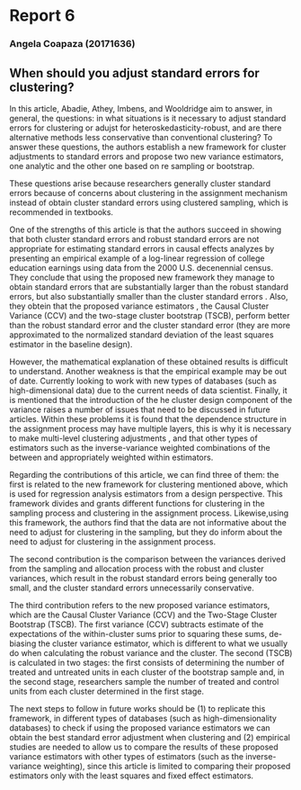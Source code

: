 # Report 6
### Angela Coapaza (20171636)

## When should you adjust standard errors for clustering?


In this article, Abadie, Athey, Imbens, and Wooldridge aim to answer, in general, the questions: in what situations is it necessary to adjust standard errors for clustering or adujst for heteroskedasticity-robust, and are there alternative methods less conservative than conventional clustering? To answer these questions, the authors establish a new framework for cluster adjustments to standard errors and propose two new variance estimators, one analytic and the other one based on re sampling or bootstrap.

These questions arise because researchers generally cluster standard errors because of concerns about clustering in the assignment mechanism instead of obtain cluster standard errors using clustered sampling, which is recommended in textbooks.

One of the strengths of this article is that the authors succeed in showing that both cluster standard errors and robust standard errors are not appropriate for estimating standard errors in causal effects analyzes by presenting an empirical example of a log-linear regression of college education earnings using data from the 2000 U.S. decenennial census. They conclude that using the proposed new framework they manage to obtain standard errors that are substantially larger than the robust standard errors, but also substantially smaller than the cluster standard errors . Also, they obtein that the proposed variance estimators , the Causal Cluster Variance (CCV) and the two-stage cluster bootstrap (TSCB), perform better than the robust standard error and the cluster standard error (they are more approximated to the normalized standard deviation of the least squares estimator in the baseline design). 

However, the mathematical explanation of these obtained results is difficult to understand. Another weakness is that the empirical example may be out of date. Currently looking to work with new types of databases (such as high-dimensional data) due to the current needs of data scientist. Finally, it is mentioned that the introduction of the he cluster design component of the variance raises a number of issues that need to be discussed in future articles. Within these problems it is found that the dependence structure in the assignment process may have multiple layers, this is why it is necessary to make multi-level clustering adjustments , and that other types of estimators such as the inverse-variance weighted combinations of the between and appropriately weighted within estimators.

Regarding the contributions of this article, we can find three of them: the first is related to the new framework for clustering mentioned above, which is used for regression analysis estimators from a design perspective. This framework divides and grants different functions for clustering in the sampling process and clustering in the assignment process. Likewise,using this framework, the authors find that the data are not informative about the need to adjust for clustering in the sampling, but they do inform about the need to adjust  for clustering in the assignment process.

The second contribution is the comparison between the variances derived from the sampling and allocation process with the robust and cluster variances, which result in the robust standard errors being generally too small, and the cluster standard errors unnecessarily conservative.

The third contribution refers to the new proposed variance estimators, which are the Causal Cluster Variance (CCV) and the Two-Stage Cluster Bootstrap (TSCB). The first variance (CCV) subtracts estimate of the expectations of the within-cluster sums prior to squaring these sums, de-biasing the cluster variance estimator, which is different to what we usually do when calculating the robust variance and the cluster. The second (TSCB) is calculated in two stages: the first consists of determining the number of  treated and untreated units in each cluster of the bootstrap sample and, in the second stage, researchers sample the number of treated and control units from each cluster determined in the first stage.

The next steps to follow in future works should be (1) to replicate this framework, in different types of databases (such as high-dimensionality databases) to check if using the proposed variance estimators we can obtain the best standard error adjustment when clustering and (2) empirical studies are needed to allow us to compare the results of these proposed variance estimators with other types of estimators (such as the inverse-variance weighting), since this article is limited to comparing their proposed estimators only with the least squares and fixed effect estimators.